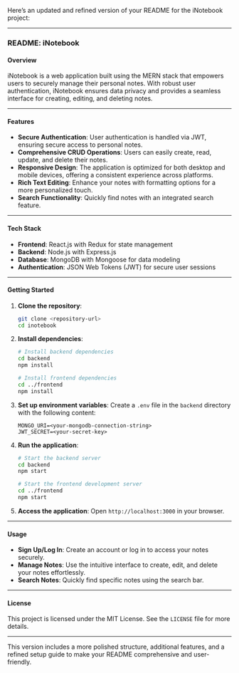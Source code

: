 Here’s an updated and refined version of your README for the iNotebook project:

---

### README: iNotebook

#### **Overview**

iNotebook is a web application built using the MERN stack that empowers users to securely manage their personal notes. With robust user authentication, iNotebook ensures data privacy and provides a seamless interface for creating, editing, and deleting notes.

---

#### **Features**

- **Secure Authentication**: User authentication is handled via JWT, ensuring secure access to personal notes.
- **Comprehensive CRUD Operations**: Users can easily create, read, update, and delete their notes.
- **Responsive Design**: The application is optimized for both desktop and mobile devices, offering a consistent experience across platforms.
- **Rich Text Editing**: Enhance your notes with formatting options for a more personalized touch.
- **Search Functionality**: Quickly find notes with an integrated search feature.

---

#### **Tech Stack**

- **Frontend**: React.js with Redux for state management
- **Backend**: Node.js with Express.js
- **Database**: MongoDB with Mongoose for data modeling
- **Authentication**: JSON Web Tokens (JWT) for secure user sessions

---

#### **Getting Started**

1. **Clone the repository**:

   ```bash
   git clone <repository-url>
   cd inotebook
   ```

2. **Install dependencies**:

   ```bash
   # Install backend dependencies
   cd backend
   npm install

   # Install frontend dependencies
   cd ../frontend
   npm install
   ```

3. **Set up environment variables**:
   Create a `.env` file in the `backend` directory with the following content:

   ```
   MONGO_URI=<your-mongodb-connection-string>
   JWT_SECRET=<your-secret-key>
   ```

4. **Run the application**:

   ```bash
   # Start the backend server
   cd backend
   npm start

   # Start the frontend development server
   cd ../frontend
   npm start
   ```

5. **Access the application**: Open `http://localhost:3000` in your browser.

---

#### **Usage**

- **Sign Up/Log In**: Create an account or log in to access your notes securely.
- **Manage Notes**: Use the intuitive interface to create, edit, and delete your notes effortlessly.
- **Search Notes**: Quickly find specific notes using the search bar.

---

#### **License**

This project is licensed under the MIT License. See the `LICENSE` file for more details.

---

This version includes a more polished structure, additional features, and a refined setup guide to make your README comprehensive and user-friendly.
